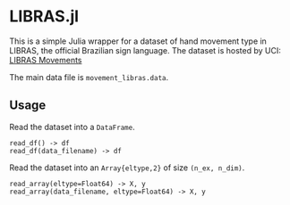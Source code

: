 # LIBRAS.jl

This is a simple Julia wrapper for a dataset of hand movement type in LIBRAS, the official Brazilian sign language.  The dataset is hosted by UCI: [LIBRAS Movements](https://archive.ics.uci.edu/ml/datasets/Libras+Movement)

The main data file is `movement_libras.data`.

## Usage
Read the dataset into a `DataFrame`.
```
read_df() -> df
read_df(data_filename) -> df
```

Read the dataset into an `Array{eltype,2}` of size `(n_ex, n_dim)`.
```
read_array(eltype=Float64) -> X, y
read_array(data_filename, eltype=Float64) -> X, y
```
